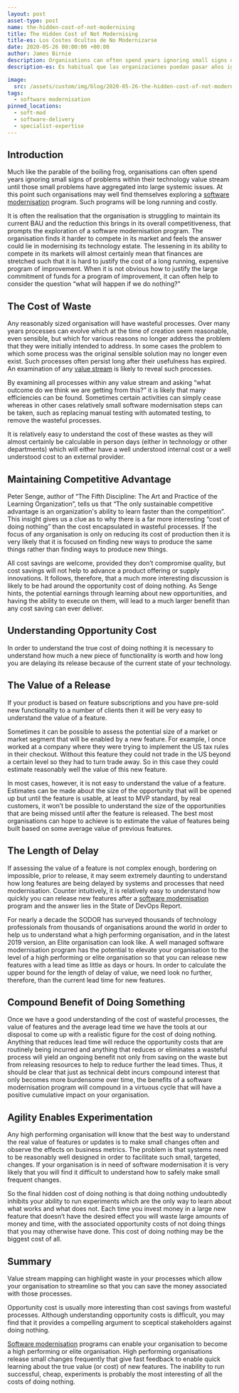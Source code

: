 ```yaml
---
layout: post
asset-type: post
name: the-hidden-cost-of-not-modernising
title: The Hidden Cost of Not Modernising
title-es: Los Costes Ocultos de No Modernizarse
date: 2020-05-26 00:00:00 +00:00
author: James Birnie
description: Organisations can often spend years ignoring small signs of problems within their technology value stream until those small problems have aggregated into large systemic issues.
description-es: Es habitual que las organizaciones puedan pasar años ignorando pequeños signos de problemas dentro de su flujo de valor tecnológico hasta que ese convierten en grandes problemas sistémicos.

image:
  src: /assets/custom/img/blog/2020-05-26-the-hidden-cost-of-not-modernising/hidden-costs-of-doing-nothing.jpg
tags:
  - software modernisation
pinned_locations:
  - soft-mod
  - software-delivery
  - specialist-expertise
---
```


## Introduction
Much like the parable of the boiling frog, organisations can often spend years ignoring small signs of problems within their technology value stream until those small problems have aggregated into large systemic issues. At this point such organisations may well find themselves exploring a [software modernisation](https://codurance.com/services/software-modernisation/) program. Such programs will be long running and costly.

It is often the realisation that the organisation is struggling to maintain its current BAU and the reduction this brings in its overall competitiveness, that prompts the exploration of a software modernisation program. The organisation finds it harder to compete in its market and feels the answer could lie in modernising its technology estate. The lessening in its ability to compete in its markets will almost certainly mean that finances are stretched such that it is hard to justify the cost of a long running, expensive program of improvement. When it is not obvious how to justify the large commitment of funds for a program of improvement, it can often help to consider the question “what will happen if we do nothing?”

## The Cost of Waste

Any reasonably sized organisation will have wasteful processes. Over many years processes can evolve which at the time of creation seem reasonable, even sensible, but which for various reasons no longer address the problem that they were initially intended to address. In some cases the problem to which some process was the original sensible solution may no longer even exist. Such processes often persist long after their usefulness has expired. An examination of any [value stream](https://codurance.com/podcasts/2019-11-18-value-stram-mapping/) is likely to reveal such processes.

By examining all processes within any value stream and asking “what outcome do we think we are getting from this?” it is likely that many efficiencies can be found. Sometimes certain activities can simply cease whereas in other cases relatively small software modernisation steps can be taken, such as replacing manual testing with automated testing, to remove the wasteful processes.

It is relatively easy to understand the cost of these wastes as they will almost certainly be calculable in person days (either in technology or other departments) which will either have a well understood internal cost or a well understood cost to an external provider.

## Maintaining Competitive Advantage

Peter Senge, author of “The Fifth Discipline: The Art and Practice of the Learning Organization”, tells us that “The only sustainable competitive advantage is an organization's ability to learn faster than the competition”. This insight gives us a clue as to why there is a far more interesting “cost of doing nothing” than the cost encapsulated in wasteful processes. If the focus of any organisation is only on reducing its cost of production then it is very likely that it is focused on finding new ways to produce the same things rather than finding ways to produce new things.

All cost savings are welcome, provided they don’t compromise quality, but cost savings will not help to advance a product offering or supply innovations. It follows, therefore, that a much more interesting discussion is likely to be had around the opportunity cost of doing nothing. As Senge hints, the potential earnings through learning about new opportunities, and having the ability to execute on them, will lead to a much larger benefit than any cost saving can ever deliver.

## Understanding Opportunity Cost
In order to understand the true cost of doing nothing it is necessary to understand how much a new piece of functionality is worth and how long you are delaying its release because of the current state of your technology.

## The Value of a Release

If your product is based on feature subscriptions and you have pre-sold new functionality to a number of clients then it will be very easy to understand the value of a feature.

Sometimes it can be possible to assess the potential size of a market or market segment that will be enabled by a new feature. For example, I once worked at a company where they were trying to implement the US tax rules in their checkout. Without this feature they could not trade in the US beyond a certain level so they had to turn trade away. So in this case they could estimate reasonably well the value of this new feature.

In most cases, however, it is not easy to understand the value of a feature. Estimates can be made about the size of the opportunity that will be opened up but until the feature is usable, at least to MVP standard, by real customers, it won’t be possible to understand the size of the opportunities that are being missed until after the feature is released. The best most organisations can hope to achieve is to estimate the value of features being built based on some average value of previous features.

## The Length of Delay

If assessing the value of a feature is not complex enough, bordering on impossible, prior to release, it may seem extremely daunting to understand how long features are being delayed by systems and processes that need modernisation. Counter intuitively, it is relatively easy to understand how quickly you can release new features after a [software modernisation](https://codurance.com/services/software-modernisation/) program and the answer lies in the State of DevOps Report.

For nearly a decade the SODOR has surveyed thousands of technology professionals from thousands of organisations around the world in order to help us to understand what a high performing organisation, and in the latest 2019 version, an Elite organisation can look like. A well managed software modernisation program has the potential to elevate your organisation to the level of a high performing or elite organisation so that you can release new features with a lead time as little as days or hours. In order to calculate the upper bound for the length of delay of value, we need look no further, therefore, than the current lead time for new features.

## Compound Benefit of Doing Something

Once we have a good understanding of the cost of wasteful processes, the value of features and the average lead time we have the tools at our disposal to come up with a realistic figure for the cost of doing nothing. Anything that reduces lead time will reduce the opportunity costs that are routinely being incurred and anything that reduces or eliminates a wasteful process will yield an ongoing benefit not only from saving on the waste but from releasing resources to help to reduce further the lead times. Thus, it should be clear that just as technical debt incurs compound interest that only becomes more burdensome over time, the benefits of a software modernisation program will compound in a virtuous cycle that will have a positive cumulative impact on your organisation.

## Agility Enables Experimentation

Any high performing organisation will know that the best way to understand the real value of features or updates is to make small changes often and observe the effects on business metrics. The problem is that systems need to be reasonably well designed in order to facilitate such small, targeted, changes. If your organisation is in need of software modernisation it is very likely that you will find it difficult to understand how to safely make small frequent changes.

So the final hidden cost of doing nothing is that doing nothing undoubtedly inhibits your ability to run experiments which are the only way to learn about what works and what does not. Each time you invest money in a large new feature that doesn’t have the desired effect you will waste large amounts of money and time, with the associated opportunity costs of not doing things that you may otherwise have done. This cost of doing nothing may be the biggest cost of all.

## Summary

Value stream mapping can highlight waste in your processes which allow your organisation to streamline so that you can save the money associated with those processes.

Opportunity cost is usually more interesting than cost savings from wasteful processes. Although understanding opportunity costs is difficult, you may find that it provides a compelling argument to sceptical stakeholders against doing nothing.

[Software modernisation](https://codurance.com/services/software-modernisation/) programs can enable your organisation to become a high performing or elite organisation. High performing organisations release small changes frequently that give fast feedback to enable quick learning about the true value (or cost) of new features. The inability to run successful, cheap, experiments is probably the most interesting of all the costs of doing nothing.
